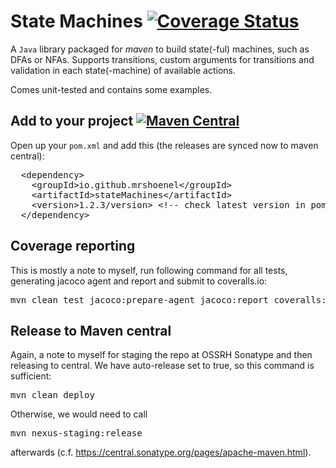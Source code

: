 # State Machines [![Coverage Status](https://coveralls.io/repos/github/MrShoenel/java-state-machines/badge.svg?branch=master)](https://coveralls.io/github/MrShoenel/java-state-machines?branch=master)
A `Java` library packaged for _maven_ to build state(-ful) machines, such as DFAs or NFAs. Supports transitions, custom arguments for transitions and validation in each state(-machine) of available actions.

Comes unit-tested and contains some examples.

## Add to your project [![Maven Central](https://img.shields.io/maven-central/v/io.github.mrshoenel/stateMachines.svg?label=Maven%20Central)](https://search.maven.org/search?q=g:%22io.github.mrshoenel%22%20AND%20a:%22stateMachines%22)
Open up your `pom.xml` and add this (the releases are synced now to maven central):
<pre>
  &lt;dependency&gt;
    &lt;groupId&gt;io.github.mrshoenel&lt;/groupId&gt;
    &lt;artifactId&gt;stateMachines&lt;/artifactId&gt;
    &lt;version&gt;1.2.3/version&gt; &lt;!-- check latest version in pom.xml --&gt;
  &lt;/dependency&gt;
</pre>

## Coverage reporting
This is mostly a note to myself, run following command for all tests, generating jacoco agent and report and submit to coveralls.io:
<pre>
mvn clean test jacoco:prepare-agent jacoco:report coveralls:report -DrepoToken=&lt;token&gt;
</pre>

## Release to Maven central
Again, a note to myself for staging the repo at OSSRH Sonatype and then releasing to central. We have auto-release set to true, so this command is sufficient:
<pre>
mvn clean deploy
</pre>
Otherwise, we would need to call
<pre>
mvn nexus-staging:release
</pre>
afterwards (c.f. https://central.sonatype.org/pages/apache-maven.html).